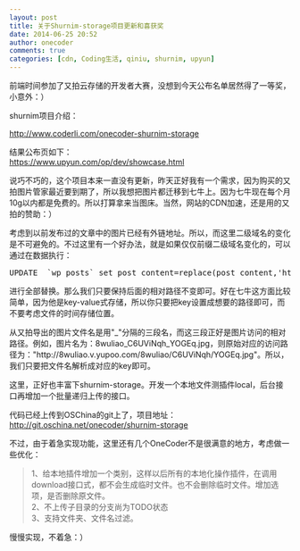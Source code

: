 ```yaml
---
layout: post
title: 关于Shurnim-storage项目更新和喜获奖
date: 2014-06-25 20:52
author: onecoder
comments: true
categories: [cdn, Coding生活, qiniu, shurnim, upyun]
---
```

<p>
	前端时间参加了又拍云存储的开发者大赛，没想到今天公布名单居然得了一等奖，小意外：）</p>
<p>
	shurnim项目介绍：</p>
<p>
	<a href="http://www.coderli.com/onecoder-shurnim-storage">http://www.coderli.com/onecoder-shurnim-storage</a></p>
<p>
	结果公布页如下：<br />
	<a href="https://www.upyun.com/op/dev/showcase.html">https://www.upyun.com/op/dev/showcase.html</a></p>
<p>
	说巧不巧的，这个项目本来一直没有更新，昨天正好我有一个需求，因为购买的又拍图片管家最近要到期了，所以我想把图片都迁移到七牛上。因为七牛现在每个月10g以内都是免费的。所以打算拿来当图床。当然，网站的CDN加速，还是用的又拍的赞助：）</p>
<p>
	考虑到以前发布过的文章中的图片已经有外链地址。所以，而这里二级域名的变化是不可避免的。不过这里有一个好办法，就是如果仅仅前缀二级域名变化的，可以通过在数据执行：</p>
<pre class="brush:sql;first-line:1;pad-line-numbers:true;highlight:null;collapse:false;">
UPDATE  `wp_posts` set post_content=replace(post_content,&#39;http://8wuliao.v.yupoo.com/&#39;,&#39;http://onecoder.qiniudn.com&#39;);
</pre>
<p>
	进行全部替换。那么我们只要保持后面的相对路径不变即可。好在七牛这方面比较简单，因为他是key-value式存储，所以你只要把key设置成想要的路径即可，而不要考虑文件的时间存储位置。</p>
<p>
	从又拍导出的图片文件名是用&quot;_&quot;分隔的三段名，而这三段正好是图片访问的相对路径。例如，图片名为：8wuliao_C6UViNqh_YOGEq.jpg，则原始对应的访问路径为：&quot;http://8wuliao.v.yupoo.com/8wuliao/C6UViNqh/YOGEq.jpg&quot;。所以，我们只要把文件名解析成对应的key即可。</p>
<p>
	这里，正好也丰富下shurnim-storage。开发一个本地文件测插件local，后台接口再增加一个批量递归上传的接口。</p>
<p>
	代码已经上传到OSChina的git上了，项目地址：<br />
	<a href="http://git.oschina.net/onecoder/shurnim-storage">http://git.oschina.net/onecoder/shurnim-storage</a></p>
<p>
	不过，由于着急实现功能，这里还有几个OneCoder不是很满意的地方，考虑做一些优化：</p>
<blockquote>
	<p>
		1、给本地插件增加一个类别，这样以后所有的本地化操作插件，在调用download接口式，都不会生成临时文件。也不会删除临时文件。增加选项，是否删除原文件。<br />
		2、不上传子目录的分支尚为TODO状态<br />
		3、支持文件夹、文件名过滤。</p>
</blockquote>
<p>
	慢慢实现，不着急：）</p>

